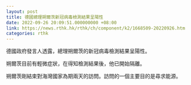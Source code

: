 ```yaml
---
layout: post
title: 德國總理朔爾茨新冠病毒檢測結果呈陽性
date: 2022-09-26 20:09:51.000000000 +08:00
link: https://news.rthk.hk/rthk/ch/component/k2/1668509-20220926.htm
categories: rthk
---
```


德國政府發言人透露，總理朔爾茨的新冠病毒檢測結果呈陽性。

朔爾茨目前有輕微症狀，在得知檢測結果後，他已開始隔離。

朔爾茨剛結束對海灣國家為期兩天的訪問。訪問的一個主要目的是尋求能源。
